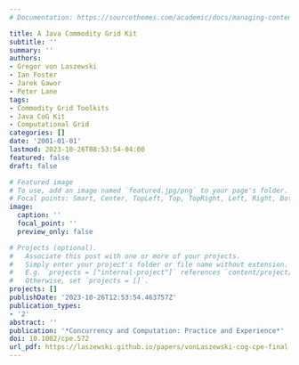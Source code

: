 ```yaml
---
# Documentation: https://sourcethemes.com/academic/docs/managing-content/

title: A Java Commodity Grid Kit
subtitle: ''
summary: ''
authors:
- Gregor von Laszewski
- Ian Foster
- Jarek Gawor
- Peter Lane
tags:
- Commodity Grid Toolkits
- Java CoG Kit
- Computational Grid
categories: []
date: '2001-01-01'
lastmod: 2023-10-26T08:53:54-04:00
featured: false
draft: false

# Featured image
# To use, add an image named `featured.jpg/png` to your page's folder.
# Focal points: Smart, Center, TopLeft, Top, TopRight, Left, Right, BottomLeft, Bottom, BottomRight.
image:
  caption: ''
  focal_point: ''
  preview_only: false

# Projects (optional).
#   Associate this post with one or more of your projects.
#   Simply enter your project's folder or file name without extension.
#   E.g. `projects = ["internal-project"]` references `content/project/deep-learning/index.md`.
#   Otherwise, set `projects = []`.
projects: []
publishDate: '2023-10-26T12:53:54.463757Z'
publication_types:
- '2'
abstract: ''
publication: '*Concurrency and Computation: Practice and Experience*'
doi: 10.1002/cpe.572
url_pdf: https://laszewski.github.io/papers/vonLaszewski-cog-cpe-final.pdf
---
```


